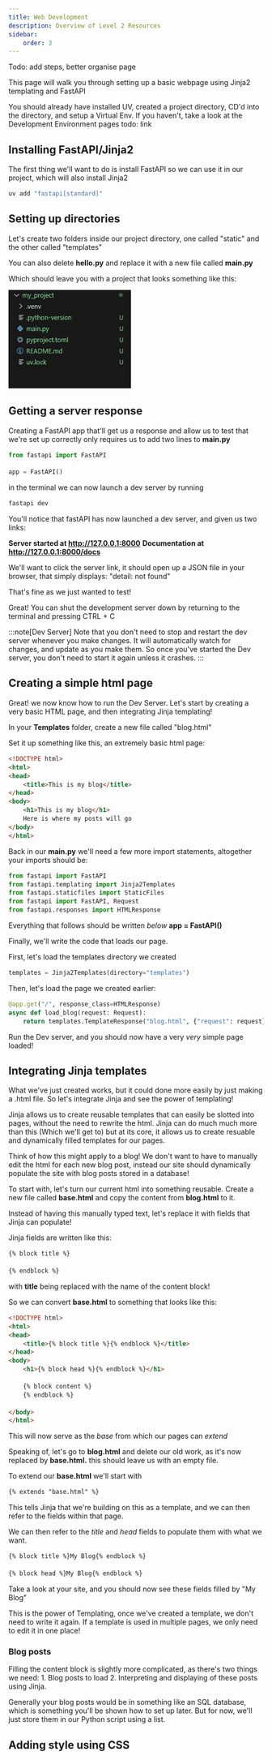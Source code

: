 ```yaml
---
title: Web Development
description: Overview of Level 2 Resources
sidebar:
    order: 3
---
```



Todo: add steps, better organise page

This page will walk you through setting up a basic webpage using Jinja2 templating and FastAPI

You should already have installed UV, created a project directory, CD'd into the directory, and setup a Virtual Env. If you haven't, take a look at the Development Environment pages todo: link

## Installing FastAPI/Jinja2

The first thing we'll want to do is install FastAPI so we can use it in our project, which will also install Jinja2

```sh
uv add "fastapi[standard]"
```

## Setting up directories

Let's create two folders inside our project directory, one called "static" and the other called "templates"

You can also delete **hello.py** and replace it with a new file called **main.py**

Which should leave you with a project that looks something like this:

![Project Structure](/src/assets/ncea2web/projectstruct.PNG)

## Getting a server response

Creating a FastAPI app that'll get us a response and allow us to test that we're set up correctly only requires us to add two lines to **main.py** 

```python
from fastapi import FastAPI

app = FastAPI()
```

in the terminal we can now launch a dev server by running

```sh
fastapi dev
```

You'll notice that fastAPI has now launched a dev server, and given us two links:

**Server started at http://127.0.0.1:8000**
**Documentation at http://127.0.0.1:8000/docs**

We'll want to click the server link, it should open up a JSON file in your browser, that simply displays: "detail: not found"

That's fine as we just wanted to test! 

Great! You can shut the development server down by returning to the terminal and pressing CTRL + C


:::note[Dev Server]
Note that you don't need to stop and restart the dev server whenever you make changes. It will automatically watch for changes, and update as you make them. So once you've started the Dev server, you don't need to start it again unless it crashes.
:::


## Creating a simple html page

Great! we now know how to run the Dev Server. Let's start by creating a very basic HTML page, and then integrating Jinja templating!

In your **Templates** folder, create a new file called "blog.html"

Set it up something like this, an extremely basic html page: 

```html
<!DOCTYPE html>
<html>
<head>
    <title>This is my blog</title>
</head>
<body>
    <h1>This is my blog</h1>
    Here is where my posts will go
</body>
</html>
```

Back in our **main.py** we'll need a few more import statements, altogether your imports should be:

```python
from fastapi import FastAPI
from fastapi.templating import Jinja2Templates
from fastapi.staticfiles import StaticFiles
from fastapi import FastAPI, Request
from fastapi.responses import HTMLResponse
```

Everything that follows should be written *below* **app = FastAPI()**

Finally, we'll write the code that loads our page. 

First, let's load the templates directory we created

```python
templates = Jinja2Templates(directory="templates")
```

Then, let's load the page we created earlier:

```python
@app.get("/", response_class=HTMLResponse)
async def load_blog(request: Request):
    return templates.TemplateResponse("blog.html", {"request": request})
```

Run the Dev server, and you should now have a very *very* simple page loaded! 


## Integrating Jinja templates

What we've just created works, but it could done more easily by just making a .html file. So let's integrate Jinja and see the power of templating!

Jinja allows us to create reusable templates that can easily be slotted into pages, without the need to rewrite the html. Jinja can do much much more than this (Which we'll get to) but at its core, it allows us to create resuable and dynamically filled templates for our pages.

Think of how this might apply to a blog! We don't want to have to manually edit the html for each new blog post, instead our site should dynamically populate the site with blog posts stored in a database!

To start with, let's turn our current html into something reusable. Create a new file called **base.html** and copy the content from **blog.html** to it.

Instead of having this manually typed text, let's replace it with fields that Jinja can populate!

Jinja fields are written like this:

```html
{% block title %}

{% endblock %}

```
with **title** being replaced with the name of the content block!

So we can convert **base.html** to something that looks like this:

```html
<!DOCTYPE html>
<html>
<head>
    <title>{% block title %}{% endblock %}</title>
</head>
<body>
    <h1>{% block head %}{% endblock %}</h1>

    {% block content %}
    {% endblock %}

</body>
</html>

```
This will now serve as the *base* from which our pages can *extend*

Speaking of, let's go to **blog.html** and delete our old work, as it's now replaced by **base.html.** this should leave us with an empty file.

To extend our **base.html** we'll start with 


```html
{% extends "base.html" %}
```

This tells Jinja that we're building on this as a template, and we can then refer to the fields within that page.

We can then refer to the *title* and *head* fields to populate them with what we want.

```html
{% block title %}My Blog{% endblock %}

{% block head %}My Blog{% endblock %}

```

Take a look at your site, and you should now see these fields filled by "My Blog" 

This is the power of Templating, once we've created a template, we don't need to write it again. If a template is used in multiple pages, we only need to edit it in one place!

### Blog posts


Filling the content block is slightly more complicated, as there's two things we need: 1. Blog posts to load 2. Interpreting and displaying of these posts using Jinja.

Generally your blog posts would be in something like an SQL database, which is something you'll be shown how to set up later. But for now, we'll just store them in our Python script using a list.



## Adding style using CSS

